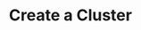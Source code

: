 ---
layout: layout.pug
navigationTitle: Create a Cluster
excerpt: 
title: Create a Cluster
menuWeight: 6
model: /services/kafka/data.yml
render: mustache
featureMaturity:
---